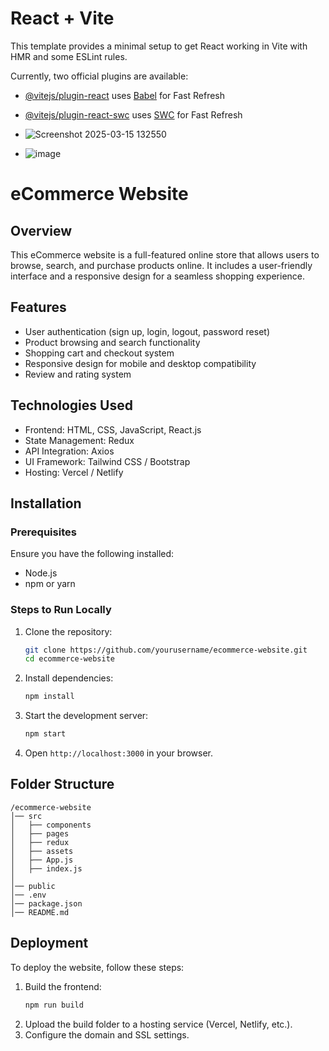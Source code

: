 # React + Vite

This template provides a minimal setup to get React working in Vite with HMR and some ESLint rules.

Currently, two official plugins are available:

- [@vitejs/plugin-react](https://github.com/vitejs/vite-plugin-react/blob/main/packages/plugin-react/README.md) uses [Babel](https://babeljs.io/) for Fast Refresh
- [@vitejs/plugin-react-swc](https://github.com/vitejs/vite-plugin-react-swc) uses [SWC](https://swc.rs/) for Fast Refresh

- ![Screenshot 2025-03-15 132550](https://github.com/user-attachments/assets/b7d120ef-4bee-4233-b32f-6116b77bf927)

- ![image](https://github.com/user-attachments/assets/faf5d31e-3361-4767-b436-ad78af7b167f)


# eCommerce Website

## Overview
This eCommerce website is a full-featured online store that allows users to browse, search, and purchase products online. It includes a user-friendly interface and a responsive design for a seamless shopping experience.

## Features
- User authentication (sign up, login, logout, password reset)
- Product browsing and search functionality
- Shopping cart and checkout system
- Responsive design for mobile and desktop compatibility
- Review and rating system

## Technologies Used
- Frontend: HTML, CSS, JavaScript, React.js
- State Management: Redux
- API Integration: Axios
- UI Framework: Tailwind CSS / Bootstrap
- Hosting: Vercel / Netlify

## Installation
### Prerequisites
Ensure you have the following installed:
- Node.js
- npm or yarn

### Steps to Run Locally
1. Clone the repository:
   ```sh
   git clone https://github.com/yourusername/ecommerce-website.git
   cd ecommerce-website
   ```
2. Install dependencies:
   ```sh
   npm install
   ```
3. Start the development server:
   ```sh
   npm start
   ```
4. Open `http://localhost:3000` in your browser.

## Folder Structure
```
/ecommerce-website
│── src
│   ├── components
│   ├── pages
│   ├── redux
│   ├── assets
│   ├── App.js
│   ├── index.js
│
│── public
│── .env
│── package.json
│── README.md
```

## Deployment
To deploy the website, follow these steps:
1. Build the frontend:
   ```sh
   npm run build
   ```
2. Upload the build folder to a hosting service (Vercel, Netlify, etc.).
3. Configure the domain and SSL settings.




